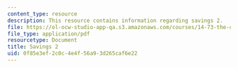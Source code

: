```yaml
---
content_type: resource
description: This resource contains information regarding savings 2.
file: https://ol-ocw-studio-app-qa.s3.amazonaws.com/courses/14-73-the-challenge-of-world-poverty-spring-2011/0f85e3ef2c0c4e4f56a93d265caf6e22_MIT14_73S11_Lec21_slides.pdf
file_type: application/pdf
resourcetype: Document
title: Savings 2
uid: 0f85e3ef-2c0c-4e4f-56a9-3d265caf6e22
---
```

